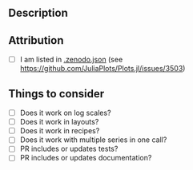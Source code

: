 <!-- Plots is in a 2.0 transition phase. Consider (also) targeting the v2 branch with this change -->
## Description

## Attribution
- [ ] I am listed in [.zenodo.json](https://github.com/JuliaPlots/Plots.jl/blob/2463eb9f8065c52ed8314f6e541664c5b9db88d2/.zenodo.json) (see https://github.com/JuliaPlots/Plots.jl/issues/3503)

## Things to consider
- [ ] Does it work on log scales?
- [ ] Does it work in layouts?
- [ ] Does it work in recipes?
- [ ] Does it work with multiple series in one call?
- [ ] PR includes or updates tests?
- [ ] PR includes or updates documentation?
